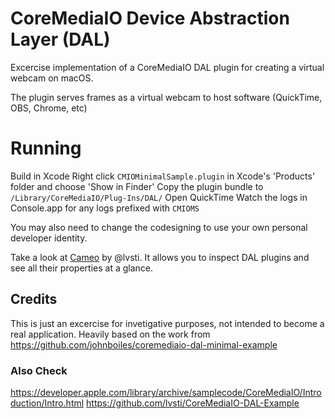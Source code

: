 # CoreMediaIO Device Abstraction Layer (DAL)

Excercise implementation of a CoreMediaIO DAL plugin for creating a virtual webcam on macOS.

The plugin serves frames as a virtual webcam to host software (QuickTime, OBS, Chrome, etc)

# Running

Build in Xcode
Right click `CMIOMinimalSample.plugin` in Xcode's 'Products' folder and choose 'Show in Finder'
Copy the plugin bundle to `/Library/CoreMediaIO/Plug-Ins/DAL/`
Open QuickTime
Watch the logs in Console.app for any logs prefixed with `CMIOMS`

You may also need to change the codesigning to use your own personal developer identity.

Take a look at [Cameo](https://github.com/lvsti/Cameo) by @lvsti. It allows you to inspect DAL plugins and see all their properties at a glance. 


## Credits

This is just an excercise for invetigative purposes, not intended to become a real application. Heavily based on the work from https://github.com/johnboiles/coremediaio-dal-minimal-example

### Also Check
https://developer.apple.com/library/archive/samplecode/CoreMediaIO/Introduction/Intro.html
https://github.com/lvsti/CoreMediaIO-DAL-Example